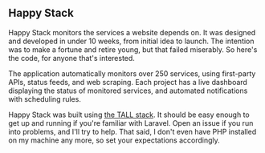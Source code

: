 ## Happy Stack

Happy Stack monitors the services a website depends on. It was designed and developed in under 10 weeks, from initial idea to launch. The intention was to make a fortune and retire young, but that failed miserably. So here's the code, for anyone that's interested.

The application automatically monitors over 250 services, using first-party APIs, status feeds, and web scraping. Each project has a live dashboard displaying the status of monitored services, and automated notifications with scheduling rules.

Happy Stack was built using [the TALL stack](https://tallstack.dev/). It should be easy enough to get up and running if you're familiar with Laravel. Open an issue if you run into problems, and I'll try to help. That said, I don't even have PHP installed on my machine any more, so set your expectations accordingly. 

